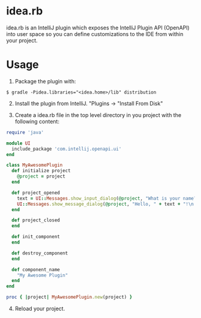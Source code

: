 idea.rb
=======

idea.rb is an IntelliJ plugin which exposes the IntelliJ Plugin API (OpenAPI) into user space so you can define customizations to the IDE from within your project.

Usage
=====

1. Package the plugin with:
```
$ gradle -Pidea.libraries="<idea.home>/lib" distribution
```

2. Install the plugin from IntelliJ. "Plugins -> "Install From Disk"

3. Create a idea.rb file in the top level directory in you project with the following content:

```ruby
require 'java'

module UI
  include_package 'com.intellij.openapi.ui'
end

class MyAwesomePlugin
  def initialize project
    @project = project
  end

  def project_opened
    text = UI::Messages.show_input_dialog(@project, "What is your name?", "Input your name", UI::Messages.question_icon);
    UI::Messages.show_message_dialog(@project, "Hello, " + text + "!\n I am glad to see you.", "Information", UI::Messages.information_icon);
  end

  def project_closed
  end

  def init_component
  end

  def destroy_component
  end

  def component_name
    "My Awesome Plugin"
  end
end

proc { |project| MyAwesomePlugin.new(project) }
```

4. Reload your project.
